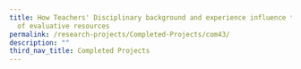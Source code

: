 ```yaml
---
title: How Teachers' Disciplinary background and experience influence their use
  of evaluative resources
permalink: /research-projects/Completed-Projects/com43/
description: ""
third_nav_title: Completed Projects
---
```


